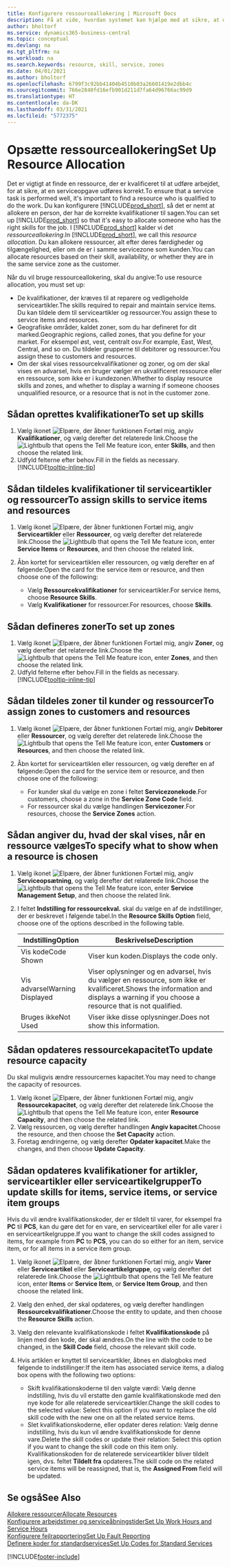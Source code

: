 ```yaml
---
title: Konfigurere ressourceallokering | Microsoft Docs
description: Få at vide, hvordan systemet kan hjælpe med at sikre, at den person, du tildeler en serviceydelse, har de nødvendige kvalifikationer til at udføre ydelsen.
author: bholtorf
ms.service: dynamics365-business-central
ms.topic: conceptual
ms.devlang: na
ms.tgt_pltfrm: na
ms.workload: na
ms.search.keywords: resource, skill, service, zones
ms.date: 04/01/2021
ms.author: bholtorf
ms.openlocfilehash: 6799f3c92bb41404b4510b03a26601419e2dbb4c
ms.sourcegitcommit: 766e2840fd16efb901d211d7fa64d96766ac99d9
ms.translationtype: HT
ms.contentlocale: da-DK
ms.lasthandoff: 03/31/2021
ms.locfileid: "5772375"
---
```

# <a name="set-up-resource-allocation"></a><span data-ttu-id="ce4d2-103">Opsætte ressourceallokering</span><span class="sxs-lookup"><span data-stu-id="ce4d2-103">Set Up Resource Allocation</span></span>
<span data-ttu-id="ce4d2-104">Det er vigtigt at finde en ressource, der er kvalificeret til at udføre arbejdet, for at sikre, at en serviceopgave udføres korrekt.</span><span class="sxs-lookup"><span data-stu-id="ce4d2-104">To ensure that a service task is performed well, it's important to find a resource who is qualified to do the work.</span></span> <span data-ttu-id="ce4d2-105">Du kan konfigurere [!INCLUDE[prod_short](includes/prod_short.md)], så det er nemt at allokere en person, der har de korrekte kvalifikationer til sagen.</span><span class="sxs-lookup"><span data-stu-id="ce4d2-105">You can set up [!INCLUDE[prod_short](includes/prod_short.md)] so that it's easy to allocate someone who has the right skills for the job.</span></span> <span data-ttu-id="ce4d2-106">I [!INCLUDE[prod_short](includes/prod_short.md)] kalder vi det _ressourceallokering_.</span><span class="sxs-lookup"><span data-stu-id="ce4d2-106">In [!INCLUDE[prod_short](includes/prod_short.md)], we call this _resource allocation_.</span></span> <span data-ttu-id="ce4d2-107">Du kan allokere ressourcer, alt efter deres færdigheder og tilgængelighed, eller om de er i samme servicezone som kunden.</span><span class="sxs-lookup"><span data-stu-id="ce4d2-107">You can allocate resources based on their skill, availability, or whether they are in the same service zone as the customer.</span></span> 

<span data-ttu-id="ce4d2-108">Når du vil bruge ressourceallokering, skal du angive:</span><span class="sxs-lookup"><span data-stu-id="ce4d2-108">To use resource allocation, you must set up:</span></span>  
  
* <span data-ttu-id="ce4d2-109">De kvalifikationer, der kræves til at reparere og vedligeholde serviceartikler.</span><span class="sxs-lookup"><span data-stu-id="ce4d2-109">The skills required to repair and maintain service items.</span></span> <span data-ttu-id="ce4d2-110">Du kan tildele dem til serviceartikler og ressourcer.</span><span class="sxs-lookup"><span data-stu-id="ce4d2-110">You assign these to service items and resources.</span></span>  
* <span data-ttu-id="ce4d2-111">Geografiske områder, kaldet zoner, som du har defineret for dit marked.</span><span class="sxs-lookup"><span data-stu-id="ce4d2-111">Geographic regions, called zones, that you define for your market.</span></span> <span data-ttu-id="ce4d2-112">For eksempel øst, vest, centralt osv.</span><span class="sxs-lookup"><span data-stu-id="ce4d2-112">For example, East, West, Central, and so on.</span></span> <span data-ttu-id="ce4d2-113">Du tildeler grupperne til debitorer og ressourcer.</span><span class="sxs-lookup"><span data-stu-id="ce4d2-113">You assign these to customers and resources.</span></span>  
* <span data-ttu-id="ce4d2-114">Om der skal vises ressourcekvalifikationer og zoner, og om der skal vises en advarsel, hvis en bruger vælger en ukvalificeret ressource eller en ressource, som ikke er i kundezonen.</span><span class="sxs-lookup"><span data-stu-id="ce4d2-114">Whether to display resource skills and zones, and whether to display a warning if someone chooses unqualified resource, or a resource that is not in the customer zone.</span></span>  

## <a name="to-set-up-skills"></a><span data-ttu-id="ce4d2-115">Sådan oprettes kvalifikationer</span><span class="sxs-lookup"><span data-stu-id="ce4d2-115">To set up skills</span></span>
1. <span data-ttu-id="ce4d2-116">Vælg ikonet ![Elpære, der åbner funktionen Fortæl mig](media/ui-search/search_small.png "Fortæl mig, hvad du vil foretage dig"), angiv **Kvalifikationer**, og vælg derefter det relaterede link.</span><span class="sxs-lookup"><span data-stu-id="ce4d2-116">Choose the ![Lightbulb that opens the Tell Me feature](media/ui-search/search_small.png "Tell me what you want to do") icon, enter **Skills**, and then choose the related link.</span></span>  
2. <span data-ttu-id="ce4d2-117">Udfyld felterne efter behov.</span><span class="sxs-lookup"><span data-stu-id="ce4d2-117">Fill in the fields as necessary.</span></span> [!INCLUDE[tooltip-inline-tip](includes/tooltip-inline-tip_md.md)]  

## <a name="to-assign-skills-to-service-items-and-resources"></a><span data-ttu-id="ce4d2-118">Sådan tildeles kvalifikationer til serviceartikler og ressourcer</span><span class="sxs-lookup"><span data-stu-id="ce4d2-118">To assign skills to service items and resources</span></span>
1. <span data-ttu-id="ce4d2-119">Vælg ikonet ![Elpære, der åbner funktionen Fortæl mig](media/ui-search/search_small.png "Fortæl mig, hvad du vil foretage dig"), angiv **Serviceartikler** eller **Ressourcer**, og vælg derefter det relaterede link.</span><span class="sxs-lookup"><span data-stu-id="ce4d2-119">Choose the ![Lightbulb that opens the Tell Me feature](media/ui-search/search_small.png "Tell me what you want to do") icon, enter **Service Items** or **Resources**, and then choose the related link.</span></span>  
2. <span data-ttu-id="ce4d2-120">Åbn kortet for serviceartiklen eller ressourcen, og vælg derefter en af følgende:</span><span class="sxs-lookup"><span data-stu-id="ce4d2-120">Open the card for the service item or resource, and then choose one of the following:</span></span>  
  
    * <span data-ttu-id="ce4d2-121">Vælg **Ressourcekvalifikationer** for serviceartikler.</span><span class="sxs-lookup"><span data-stu-id="ce4d2-121">For service items, choose **Resource Skills**.</span></span>  
    * <span data-ttu-id="ce4d2-122">Vælg **Kvalifikationer** for ressourcer.</span><span class="sxs-lookup"><span data-stu-id="ce4d2-122">For resources, choose **Skills**.</span></span>  

## <a name="to-set-up-zones"></a><span data-ttu-id="ce4d2-123">Sådan defineres zoner</span><span class="sxs-lookup"><span data-stu-id="ce4d2-123">To set up zones</span></span>
1. <span data-ttu-id="ce4d2-124">Vælg ikonet ![Elpære, der åbner funktionen Fortæl mig](media/ui-search/search_small.png "Fortæl mig, hvad du vil foretage dig"), angiv **Zoner**, og vælg derefter det relaterede link.</span><span class="sxs-lookup"><span data-stu-id="ce4d2-124">Choose the ![Lightbulb that opens the Tell Me feature](media/ui-search/search_small.png "Tell me what you want to do") icon, enter **Zones**, and then choose the related link.</span></span>  
2. <span data-ttu-id="ce4d2-125">Udfyld felterne efter behov.</span><span class="sxs-lookup"><span data-stu-id="ce4d2-125">Fill in the fields as necessary.</span></span> [!INCLUDE[tooltip-inline-tip](includes/tooltip-inline-tip_md.md)]  

## <a name="to-assign-zones-to-customers-and-resources"></a><span data-ttu-id="ce4d2-126">Sådan tildeles zoner til kunder og ressourcer</span><span class="sxs-lookup"><span data-stu-id="ce4d2-126">To assign zones to customers and resources</span></span> 
1. <span data-ttu-id="ce4d2-127">Vælg ikonet ![Elpære, der åbner funktionen Fortæl mig](media/ui-search/search_small.png "Fortæl mig, hvad du vil foretage dig"), angiv **Debitorer** eller **Ressourcer**, og vælg derefter det relaterede link.</span><span class="sxs-lookup"><span data-stu-id="ce4d2-127">Choose the ![Lightbulb that opens the Tell Me feature](media/ui-search/search_small.png "Tell me what you want to do") icon, enter **Customers** or **Resources**, and then choose the related link.</span></span>  
2. <span data-ttu-id="ce4d2-128">Åbn kortet for serviceartiklen eller ressourcen, og vælg derefter en af følgende:</span><span class="sxs-lookup"><span data-stu-id="ce4d2-128">Open the card for the service item or resource, and then choose one of the following:</span></span>  
  
    * <span data-ttu-id="ce4d2-129">For kunder skal du vælge en zone i feltet **Servicezonekode**.</span><span class="sxs-lookup"><span data-stu-id="ce4d2-129">For customers, choose a zone in the **Service Zone Code** field.</span></span>  
    * <span data-ttu-id="ce4d2-130">For ressourcer skal du vælge handlingen **Servicezoner**.</span><span class="sxs-lookup"><span data-stu-id="ce4d2-130">For resources, choose the **Service Zones** action.</span></span>  

## <a name="to-specify-what-to-show-when-a-resource-is-chosen"></a><span data-ttu-id="ce4d2-131">Sådan angiver du, hvad der skal vises, når en ressource vælges</span><span class="sxs-lookup"><span data-stu-id="ce4d2-131">To specify what to show when a resource is chosen</span></span>
1. <span data-ttu-id="ce4d2-132">Vælg ikonet ![Elpære, der åbner funktionen Fortæl mig](media/ui-search/search_small.png "Fortæl mig, hvad du vil foretage dig"), angiv **Serviceopsætning**, og vælg derefter det relaterede link.</span><span class="sxs-lookup"><span data-stu-id="ce4d2-132">Choose the ![Lightbulb that opens the Tell Me feature](media/ui-search/search_small.png "Tell me what you want to do") icon, enter **Service Management Setup**, and then choose the related link.</span></span> 
2. <span data-ttu-id="ce4d2-133">I feltet **Indstilling for ressourcekval.** skal du vælge en af de indstillinger, der er beskrevet i følgende tabel.</span><span class="sxs-lookup"><span data-stu-id="ce4d2-133">In the **Resource Skills Option** field, choose one of the options described in the following table.</span></span>  
  
    |<span data-ttu-id="ce4d2-134">**Indstilling**</span><span class="sxs-lookup"><span data-stu-id="ce4d2-134">**Option**</span></span>|<span data-ttu-id="ce4d2-135">**Beskrivelse**</span><span class="sxs-lookup"><span data-stu-id="ce4d2-135">**Description**</span></span>|  
    |------------|-------------|  
    |<span data-ttu-id="ce4d2-136">Vis kode</span><span class="sxs-lookup"><span data-stu-id="ce4d2-136">Code Shown</span></span> | <span data-ttu-id="ce4d2-137">Viser kun koden.</span><span class="sxs-lookup"><span data-stu-id="ce4d2-137">Displays the code only.</span></span>|  
    |<span data-ttu-id="ce4d2-138">Vis advarsel</span><span class="sxs-lookup"><span data-stu-id="ce4d2-138">Warning Displayed</span></span> | <span data-ttu-id="ce4d2-139">Viser oplysninger og en advarsel, hvis du vælger en ressource, som ikke er kvalificeret.</span><span class="sxs-lookup"><span data-stu-id="ce4d2-139">Shows the information and displays a warning if you choose a resource that is not qualified.</span></span>|  
    |<span data-ttu-id="ce4d2-140">Bruges ikke</span><span class="sxs-lookup"><span data-stu-id="ce4d2-140">Not Used</span></span> | <span data-ttu-id="ce4d2-141">Viser ikke disse oplysninger.</span><span class="sxs-lookup"><span data-stu-id="ce4d2-141">Does not show this information.</span></span>|  

## <a name="to-update-resource-capacity"></a><span data-ttu-id="ce4d2-142">Sådan opdateres ressourcekapacitet</span><span class="sxs-lookup"><span data-stu-id="ce4d2-142">To update resource capacity</span></span>  
<span data-ttu-id="ce4d2-143">Du skal muligvis ændre ressourcernes kapacitet.</span><span class="sxs-lookup"><span data-stu-id="ce4d2-143">You may need to change the capacity of resources.</span></span>  
  
1. <span data-ttu-id="ce4d2-144">Vælg ikonet ![Elpære, der åbner funktionen Fortæl mig](media/ui-search/search_small.png "Fortæl mig, hvad du vil foretage dig"), angiv **Ressourcekapacitet**, og vælg derefter det relaterede link.</span><span class="sxs-lookup"><span data-stu-id="ce4d2-144">Choose the ![Lightbulb that opens the Tell Me feature](media/ui-search/search_small.png "Tell me what you want to do") icon, enter **Resource Capacity**, and then choose the related link.</span></span>  
2. <span data-ttu-id="ce4d2-145">Vælg ressourcen, og vælg derefter handlingen **Angiv kapacitet**.</span><span class="sxs-lookup"><span data-stu-id="ce4d2-145">Choose the resource, and then choose the **Set Capacity** action.</span></span>  
3. <span data-ttu-id="ce4d2-146">Foretag ændringerne, og vælg derefter **Opdater kapacitet**.</span><span class="sxs-lookup"><span data-stu-id="ce4d2-146">Make the changes, and then choose **Update Capacity**.</span></span>  

## <a name="to-update-skills-for-items-service-items-or-service-item-groups"></a><span data-ttu-id="ce4d2-147">Sådan opdateres kvalifikationer for artikler, serviceartikler eller serviceartikelgrupper</span><span class="sxs-lookup"><span data-stu-id="ce4d2-147">To update skills for items, service items, or service item groups</span></span>
<span data-ttu-id="ce4d2-148">Hvis du vil ændre kvalifikationskoder, der er tildelt til varer, for eksempel fra **PC** til **PCS**, kan du gøre det for en vare, en serviceartikel eller for alle varer i en serviceartikelgruppe.</span><span class="sxs-lookup"><span data-stu-id="ce4d2-148">If you want to change the skill codes assigned to items, for example from **PC** to **PCS**, you can do so either for an item, service item, or for all items in a service item group.</span></span>  
  
1. <span data-ttu-id="ce4d2-149">Vælg ikonet ![Elpære, der åbner funktionen Fortæl mig](media/ui-search/search_small.png "Fortæl mig, hvad du vil foretage dig"), angiv **Varer** eller **Serviceartikel** eller **Serviceartikelgruppe**, og vælg derefter det relaterede link.</span><span class="sxs-lookup"><span data-stu-id="ce4d2-149">Choose the ![Lightbulb that opens the Tell Me feature](media/ui-search/search_small.png "Tell me what you want to do") icon, enter **Items** or **Service Item**, or **Service Item Group**, and then choose the related link.</span></span>  
2. <span data-ttu-id="ce4d2-150">Vælg den enhed, der skal opdateres, og vælg derefter handlingen **Ressourcekvalifikationer**.</span><span class="sxs-lookup"><span data-stu-id="ce4d2-150">Choose the entity to update, and then choose the **Resource Skills** action.</span></span>  
3. <span data-ttu-id="ce4d2-151">Vælg den relevante kvalifikationskode i feltet **Kvalifikationskode** på linjen med den kode, der skal ændres.</span><span class="sxs-lookup"><span data-stu-id="ce4d2-151">On the line with the code to be changed, in the **Skill Code** field, choose the relevant skill code.</span></span>  
4.  <span data-ttu-id="ce4d2-152">Hvis artiklen er knyttet til serviceartikler, åbnes en dialogboks med følgende to indstillinger:</span><span class="sxs-lookup"><span data-stu-id="ce4d2-152">If the item has associated service items, a dialog box opens with the following two options:</span></span>  
  
    * <span data-ttu-id="ce4d2-153">Skift kvalifikationskoderne til den valgte værdi: Vælg denne indstilling, hvis du vil erstatte den gamle kvalifikationskode med den nye kode for alle relaterede serviceartikler.</span><span class="sxs-lookup"><span data-stu-id="ce4d2-153">Change the skill codes to the selected value: Select this option if you want to replace the old skill code with the new one on all the related service items.</span></span>  
    * <span data-ttu-id="ce4d2-154">Slet kvalifikationskoderne, eller opdater deres relation: Vælg denne indstilling, hvis du kun vil ændre kvalifikationskode for denne vare.</span><span class="sxs-lookup"><span data-stu-id="ce4d2-154">Delete the skill codes or update their relation: Select this option if you want to change the skill code on this item only.</span></span> <span data-ttu-id="ce4d2-155">Kvalifikationskoden for de relaterede serviceartikler bliver tildelt igen, dvs. feltet **Tildelt fra** opdateres.</span><span class="sxs-lookup"><span data-stu-id="ce4d2-155">The skill code on the related service items will be reassigned, that is, the **Assigned From** field will be updated.</span></span>  
  
## <a name="see-also"></a><span data-ttu-id="ce4d2-156">Se også</span><span class="sxs-lookup"><span data-stu-id="ce4d2-156">See Also</span></span>
[<span data-ttu-id="ce4d2-157">Allokere ressourcer</span><span class="sxs-lookup"><span data-stu-id="ce4d2-157">Allocate Resources</span></span>](service-how-to-allocate-resources.md)  
[<span data-ttu-id="ce4d2-158">Konfigurere arbejdstimer og serviceåbningstider</span><span class="sxs-lookup"><span data-stu-id="ce4d2-158">Set Up Work Hours and Service Hours</span></span>](service-how-setup-work-service-hours.md)  
[<span data-ttu-id="ce4d2-159">Konfigurere fejlrapportering</span><span class="sxs-lookup"><span data-stu-id="ce4d2-159">Set Up Fault Reporting</span></span>](service-how-setup-fault-reporting.md)  
[<span data-ttu-id="ce4d2-160">Definere koder for standardservices</span><span class="sxs-lookup"><span data-stu-id="ce4d2-160">Set Up Codes for Standard Services</span></span>](service-how-setup-service-coding.md)  
 



[!INCLUDE[footer-include](includes/footer-banner.md)]